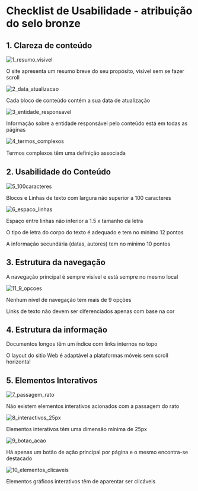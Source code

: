 # Checklist de Usabilidade - atribuição do selo bronze

## 1. Clareza de conteúdo

![1_resumo_visivel](https://user-images.githubusercontent.com/35463404/53648239-4df0b800-3c37-11e9-95f6-3efa8b3b08f0.png)

O site apresenta um resumo breve do seu propósito, visível sem se fazer scroll

![2_data_atualizacao](https://user-images.githubusercontent.com/35463404/53650892-78de0a80-3c3d-11e9-836e-6523a09dcfa7.png)

Cada bloco de conteúdo contém a sua data de atualização

![3_entidade_responsavel](https://user-images.githubusercontent.com/35463404/53650908-82677280-3c3d-11e9-9830-d372b4748535.png)

Informação sobre a entidade responsável pelo conteúdo está em todas as páginas

![4_termos_complexos](https://user-images.githubusercontent.com/35463404/53650914-85faf980-3c3d-11e9-8bfb-54f86c2aadc4.png)

Termos complexos têm uma deﬁnição associada

## 2. Usabilidade do Conteúdo

![5_100caracteres](https://user-images.githubusercontent.com/35463404/53651063-cfe3df80-3c3d-11e9-94be-b85960ea4e89.png)

Blocos e Linhas de texto com largura não superior a 100 caracteres
 
 ![6_espaco_linhas](https://user-images.githubusercontent.com/35463404/53651069-d2463980-3c3d-11e9-8a10-dd418840230e.png)
 
Espaço entre linhas não inferior a 1.5 x tamanho da letra

O tipo de letra do corpo do texto é adequado e tem no mínimo 12 pontos

A informação secundária (datas, autores) tem no mínimo 10 pontos

## 3. Estrutura da navegação

A navegação principal é sempre visível e está sempre no mesmo local

![11_9_opcoes](https://user-images.githubusercontent.com/35463404/53654506-c78fa280-3c45-11e9-90c9-8950b30f63c1.png)

Nenhum nível de navegação tem mais de 9 opções

Links de texto não devem ser diferenciados apenas com base na cor

## 4. Estrutura da informação

Documentos longos têm um índice com links internos no topo

O layout do sitio Web é adaptável a plataformas móveis sem scroll horizontal

## 5. Elementos Interativos

![7_passagem_rato](https://user-images.githubusercontent.com/35463404/53651073-d4a89380-3c3d-11e9-96bb-b0ce06e5b862.png)

Não existem elementos interativos acionados com a passagem do rato

![8_interactivos_25px](https://user-images.githubusercontent.com/35463404/53651080-d7a38400-3c3d-11e9-9205-f8b316de18d7.png)

Elementos interativos têm uma dimensão mínima de 25px
 
![9_botao_acao](https://user-images.githubusercontent.com/35463404/53651085-da05de00-3c3d-11e9-81fa-3dca03152967.png)

Há apenas um botão de ação principal por página e o mesmo encontra-se destacado
 
![10_elementos_clicaveis](https://user-images.githubusercontent.com/35463404/53651095-dd00ce80-3c3d-11e9-97f4-5050793b8656.png)
 
Elementos gráficos interativos têm de aparentar ser clicáveis
